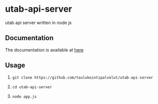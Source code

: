 # utab-api-server
utab api server written in node js

## Documentation

The documentation is available at [here](build/INTERFACE.html)

## Usage

1. `git clone https://github.com/taulukointipalvelut/utab-api-server`

1. `cd utab-api-server`

1. `node app.js`
